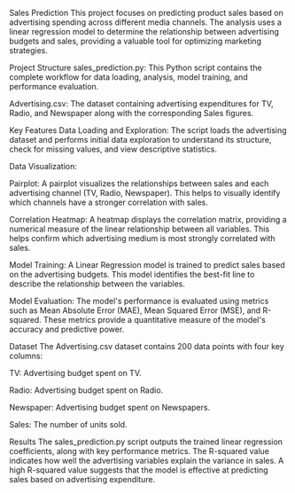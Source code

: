 Sales Prediction
This project focuses on predicting product sales based on advertising spending across different media channels. The analysis uses a linear regression model to determine the relationship between advertising budgets and sales, providing a valuable tool for optimizing marketing strategies.

Project Structure
sales_prediction.py: This Python script contains the complete workflow for data loading, analysis, model training, and performance evaluation.

Advertising.csv: The dataset containing advertising expenditures for TV, Radio, and Newspaper along with the corresponding Sales figures.

Key Features
Data Loading and Exploration: The script loads the advertising dataset and performs initial data exploration to understand its structure, check for missing values, and view descriptive statistics.

Data Visualization:

Pairplot: A pairplot visualizes the relationships between sales and each advertising channel (TV, Radio, Newspaper). This helps to visually identify which channels have a stronger correlation with sales.

Correlation Heatmap: A heatmap displays the correlation matrix, providing a numerical measure of the linear relationship between all variables. This helps confirm which advertising medium is most strongly correlated with sales.

Model Training: A Linear Regression model is trained to predict sales based on the advertising budgets. This model identifies the best-fit line to describe the relationship between the variables.

Model Evaluation: The model's performance is evaluated using metrics such as Mean Absolute Error (MAE), Mean Squared Error (MSE), and R-squared. These metrics provide a quantitative measure of the model's accuracy and predictive power.

Dataset
The Advertising.csv dataset contains 200 data points with four key columns:

TV: Advertising budget spent on TV.

Radio: Advertising budget spent on Radio.

Newspaper: Advertising budget spent on Newspapers.

Sales: The number of units sold.

Results
The sales_prediction.py script outputs the trained linear regression coefficients, along with key performance metrics. The R-squared value indicates how well the advertising variables explain the variance in sales. A high R-squared value suggests that the model is effective at predicting sales based on advertising expenditure.
